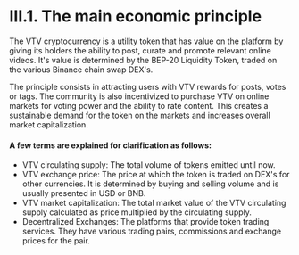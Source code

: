 # III.1. The main economic principle

The VTV cryptocurrency is a utility token that has value on the platform by giving its holders the ability to post, curate and promote relevant online videos. It's value is determined by the BEP-20 Liquidity Token, traded on the various Binance chain swap DEX's.

The principle consists in attracting users with VTV rewards for posts, votes or tags. The community is also incentivized to purchase VTV on online markets for voting power and the ability to rate content. This creates a sustainable demand for the token on the markets and increases overall market capitalization.

#### A few terms are explained for clarification as follows:

* VTV circulating supply: The total volume of tokens emitted until now.
* VTV exchange price: The price at which the token is traded on DEX's for other currencies. It is determined by buying and selling volume and is usually presented in USD or BNB.
* VTV market capitalization: The total market value of the VTV circulating supply calculated as price multiplied by the circulating supply.
* Decentralized Exchanges: The platforms that provide token trading services. They have various trading pairs, commissions and exchange prices for the pair.
